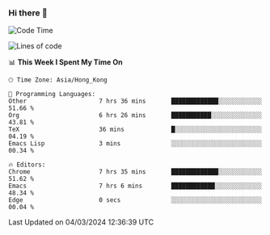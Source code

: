 ### Hi there 👋

<!--
**nicehiro/nicehiro** is a ✨ _special_ ✨ repository because its `README.md` (this file) appears on your GitHub profile.

Here are some ideas to get you started:

- 🔭 I’m currently working on ...
- 🌱 I’m currently learning ...
- 👯 I’m looking to collaborate on ...
- 🤔 I’m looking for help with ...
- 💬 Ask me about ...
- 📫 How to reach me: ...
- 😄 Pronouns: ...
- ⚡ Fun fact: ...
-->

<!--START_SECTION:waka-->
![Code Time](http://img.shields.io/badge/Code%20Time-273%20hrs%2046%20mins-blue)

![Lines of code](https://img.shields.io/badge/From%20Hello%20World%20I%27ve%20Written-2.6%20million%20lines%20of%20code-blue)

📊 **This Week I Spent My Time On** 

```text
🕑︎ Time Zone: Asia/Hong_Kong

💬 Programming Languages: 
Other                    7 hrs 36 mins       █████████████░░░░░░░░░░░░   51.66 % 
Org                      6 hrs 26 mins       ███████████░░░░░░░░░░░░░░   43.81 % 
TeX                      36 mins             █░░░░░░░░░░░░░░░░░░░░░░░░   04.19 % 
Emacs Lisp               3 mins              ░░░░░░░░░░░░░░░░░░░░░░░░░   00.34 % 

🔥 Editors: 
Chrome                   7 hrs 35 mins       █████████████░░░░░░░░░░░░   51.62 % 
Emacs                    7 hrs 6 mins        ████████████░░░░░░░░░░░░░   48.34 % 
Edge                     0 secs              ░░░░░░░░░░░░░░░░░░░░░░░░░   00.04 % 
```


 Last Updated on 04/03/2024 12:36:39 UTC
<!--END_SECTION:waka-->
